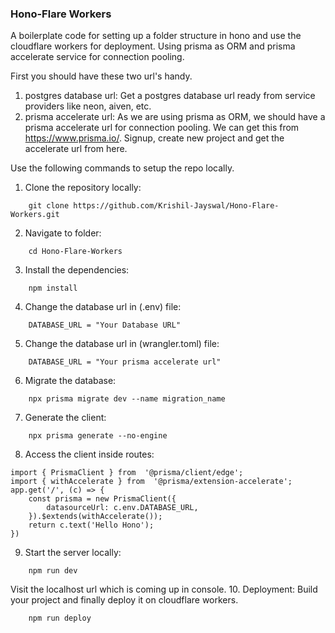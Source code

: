 ### Hono-Flare Workers
A boilerplate code for setting up a folder structure in hono and use the cloudflare workers for deployment. Using prisma as ORM and prisma accelerate service for connection pooling.

First you should have these two url's handy.
1. postgres database url:
Get a postgres database url ready from service providers like neon, aiven, etc.
2. prisma accelerate url:
As we are using prisma as ORM, we should have a prisma accelerate url for connection pooling. We can get this from https://www.prisma.io/. Signup, create new project and get the accelerate url from here.

Use the following commands to setup the repo locally.
1. Clone the repository locally:
``` 
	git clone https://github.com/Krishil-Jayswal/Hono-Flare-Workers.git 
```
2. Navigate to folder:
``` 
	cd Hono-Flare-Workers 
``` 
3. Install the dependencies:
 ``` 
	 npm install 
 ```
4. Change the database url in (.env) file:
``` 
	DATABASE_URL = "Your Database URL" 
```
5. Change the database url in (wrangler.toml) file:
``` 
	DATABASE_URL = "Your prisma accelerate url" 
```
6. Migrate the database:
``` 
	npx prisma migrate dev --name migration_name 
```
7. Generate the client:
``` 
	npx prisma generate --no-engine 
``` 
8. Access the client inside routes:
``` 
import { PrismaClient } from  '@prisma/client/edge'; 
import { withAccelerate } from  '@prisma/extension-accelerate';
app.get('/', (c) => {
	const prisma = new PrismaClient({
		datasourceUrl: c.env.DATABASE_URL,
	}).$extends(withAccelerate()); 
	return c.text('Hello Hono');
})
```
9. Start the server locally:
``` 
	npm run dev 
```
Visit the localhost url which is coming up in console.
10. Deployment:
Build your project and finally deploy it on cloudflare workers.
``` 
	npm run deploy 
``` 